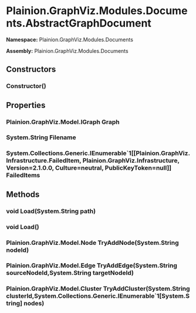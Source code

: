 
# Plainion.GraphViz.Modules.Documents.AbstractGraphDocument

**Namespace:** Plainion.GraphViz.Modules.Documents

**Assembly:** Plainion.GraphViz.Modules.Documents


## Constructors

### Constructor()


## Properties

### Plainion.GraphViz.Model.IGraph Graph

### System.String Filename

### System.Collections.Generic.IEnumerable`1[[Plainion.GraphViz.Infrastructure.FailedItem, Plainion.GraphViz.Infrastructure, Version=2.1.0.0, Culture=neutral, PublicKeyToken=null]] FailedItems


## Methods

### void Load(System.String path)

### void Load()

### Plainion.GraphViz.Model.Node TryAddNode(System.String nodeId)

### Plainion.GraphViz.Model.Edge TryAddEdge(System.String sourceNodeId,System.String targetNodeId)

### Plainion.GraphViz.Model.Cluster TryAddCluster(System.String clusterId,System.Collections.Generic.IEnumerable`1[System.String] nodes)
